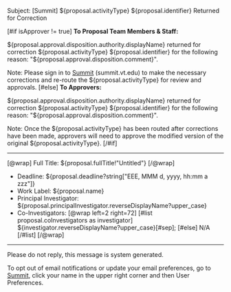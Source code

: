 Subject: [Summit] ${proposal.activityType} ${proposal.identifier} Returned for Correction

[#if isApprover != true]
**To Proposal Team Members & Staff:**

${proposal.approval.disposition.authority.displayName} returned for correction ${proposal.activityType} ${proposal.identifier} for the following reason: "${proposal.approval.disposition.comment}".

Note: Please sign in to [Summit](summit.vt.edu) (summit.vt.edu) to make the necessary corrections and re-route the ${proposal.activityType} for review and approvals.
[#else]
**To Approvers:**

${proposal.approval.disposition.authority.displayName} returned for correction ${proposal.activityType} ${proposal.identifier} for the following reason: "${proposal.approval.disposition.comment}".

Note: Once the ${proposal.activityType} has been routed after corrections have been made, approvers will need to approve the modified version of the original ${proposal.activityType}.
[/#if]

------------------------------------------------------------------------
[@wrap]
Full Title: ${proposal.fullTitle!"Untitled"}
[/@wrap]

* Deadline:
  ${proposal.deadline?string["EEE, MMM d, yyyy, hh:mm a zzz"]}
* Work Label:
  ${proposal.name}
* Principal Investigator:
  ${proposal.principalInvestigator.reverseDisplayName?upper_case}
* Co-Investigators:
  [@wrap left=2 right=72]
  [#list proposal.coInvestigators as investigator]
  ${investigator.reverseDisplayName?upper_case}[#sep];
  [#else] N/A
  [/#list]
  [/@wrap]

------------------------------------------------------------------------
Please do not reply, this message is system generated.

To opt out of email notifications or update your email preferences, go to [Summit](summit.vt.edu), click your name in the upper right corner and then User Preferences.
